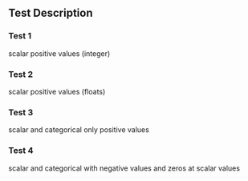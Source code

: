 ## Test Description


### Test 1
scalar positive values (integer)


### Test 2
scalar positive values (floats)

### Test 3
scalar and categorical only positive values

### Test 4
scalar and categorical with negative values and zeros at scalar values


